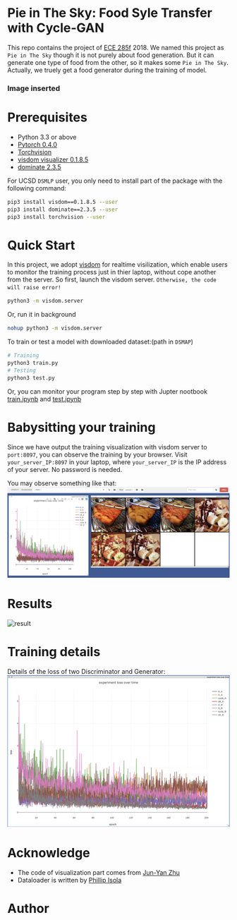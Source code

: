 # Pie in The Sky: Food Syle Transfer with Cycle-GAN 

This repo contains the project of [ECE 285f](https://www.math.u-bordeaux.fr/~cdeledal/teaching.php#learningFA18) 2018.
We named this project as `Pie in The Sky` though it is not purely about food generation. But it can generate one type of food from the other, so it makes some `Pie in The Sky`. Actually, we truely get a food generator during the training of model. 

### Image inserted


# Prerequisites
- Python 3.3 or above
- [Pytorch 0.4.0](torch.org)
- [Torchvision](https://github.com/pytorch/vision)
- [visdom visualizer 0.1.8.5](https://github.com/facebookresearch/visdom)
- [dominate 2.3.5](https://github.com/Knio/dominate)

For UCSD `DSMLP` user, you only need to install part of the package with the following command:
```bash
pip3 install visdom==0.1.8.5 --user
pip3 install dominate==2.3.5 --user
pip3 install torchvision --user
```

# Quick Start
In this project, we adopt [visdom](https://github.com/facebookresearch/visdom) for realtime visilization, which enable users to monitor the training process just in thier laptop, without cope another from the server.
So first, launch the visdom server. `Otherwise, the code will raise error!`
```bash
python3 -m visdom.server
```

Or, run it in background
```bash
nohup python3 -m visdom.server
```

To train or test a model with downloaded dataset:(path in `DSMAP`)
```bash
# Training
python3 train.py  
# Testing
python3 test.py 
```

Or, you can monitor your program step by step with Jupter nootbook [train.ipynb](Train.ipynb) and [test.ipynb](Test.ipynb)

# Babysitting your training
Since we have output the training visualization with visdom server to `port:8097`, you can observe the training by your browser. 
Visit `your_server_IP:8097` in your laptop, where `your_server_IP` is the IP address of your server. No password is needed.

You may observe something like that:
![visdom image](markdown/visdom.png)

# Results
![result](result.png)

# Training details
Details of the loss of two Discriminator and Generator:
![loss](markdown/loss.png)

# Acknowledge
- The code of visualization part comes from [Jun-Yan Zhu](http://people.csail.mit.edu/junyanz/)
- Dataloader is written by [Phillip Isola](https://phillipi.github.io/pix2pix/)

# Author
